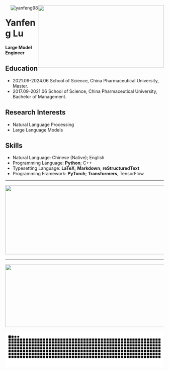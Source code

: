 <img align="right" width="400" height="200" src="https://github-readme-stats.vercel.app/api/top-langs/?username=yanfeng98&size_weight=0.15&count_weight=0.5&layout=compact&theme=vision-friendly-dark">
<img align="right" src="https://komarev.com/ghpvc/?username=yanfeng98&style=for-the-badge&color=orange" alt="yanfeng98"/>

# Yanfeng Lu

**Large Model Engineer**

## Education

- 2021.09-2024.06 School of Science, China Pharmaceutical University, Master.
- 2017.09-2021.06 School of Science, China Pharmaceutical University, Bachelor of Management.

## Research Interests

- Natural Language Processing
- Large Language Models

## Skills

- Natural Language: Chinese (Native); English
- Programming Language: **Python**; C++
- Typesetting Language: **LaTeX**; **Markdown**; **reStructuredText**
- Programming Framework: **PyTorch**; **Transformers**, TensorFlow

---

<p align="center">
  <img width="800" height="220" src="https://streak-stats.demolab.com?user=yanfeng98&theme=highcontrast&hide_border=true&border_radius=5&card_width=800">
</p>

---

<p align="center">
  <img width="600" height="200" src="https://github-readme-stats.vercel.app/api?username=yanfeng98&show_icons=true&theme=vision-friendly-dark">
</p>

![亮色](https://raw.githubusercontent.com/yanfeng98/yanfeng98/output/github-contribution-grid-snake.svg)
